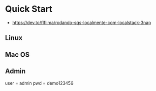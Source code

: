 # Quick Start
  - https://dev.to/flflima/rodando-sqs-localmente-com-localstack-3nap
## Linux



## Mac OS



## Admin
  user = admin
  pwd = demo123456